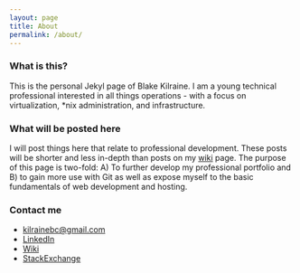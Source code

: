 ```yaml
---
layout: page
title: About
permalink: /about/
---
```


### What is this?

This is the personal Jekyl page of Blake Kilraine.  I am a young technical professional interested in all things operations - with a focus on virtualization, *nix administration, and infrastructure.

### What will be posted here

I will post things here that relate to professional development.  These posts will be shorter and less in-depth than posts on my [wiki](https://wiki.kilraine.com) page.  The purpose of this page is two-fold:  A) To further develop my professional portfolio and B) to gain more use with Git as well as expose myself to the basic fundamentals of web development and hosting.

### Contact me

  * [kilrainebc@gmail.com](mailto:kilrainebc@gmail.com)
  * [LinkedIn](https://www.linkedin.com/in/blake-kilraine/)
  * [Wiki](https://wiki.kilraine.com)
  * [StackExchange](https://stackexchange.com/users/11917337/kilrainebc?tab=accounts)
